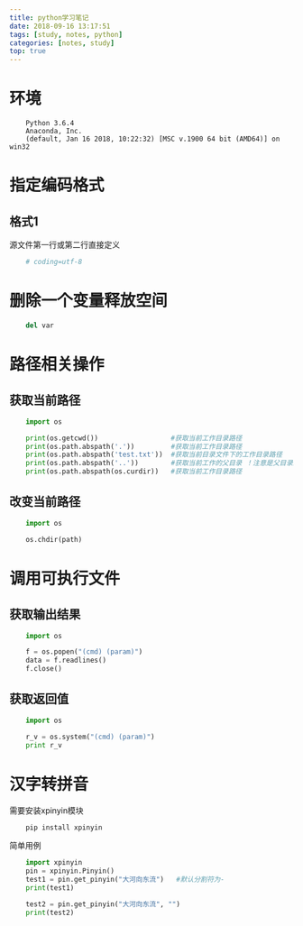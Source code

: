 ```yaml
---
title: python学习笔记
date: 2018-09-16 13:17:51
tags: [study, notes, python]
categories: [notes, study]
top: true
---
```


# 环境

```
    Python 3.6.4
    Anaconda, Inc.
    (default, Jan 16 2018, 10:22:32) [MSC v.1900 64 bit (AMD64)] on win32
```

# 指定编码格式

## 格式1

源文件第一行或第二行直接定义

```python
    # coding=utf-8
```

# 删除一个变量释放空间

```python
    del var
```

# 路径相关操作

## 获取当前路径

```python
    import os

    print(os.getcwd())                  #获取当前工作目录路径
    print(os.path.abspath('.'))         #获取当前工作目录路径
    print(os.path.abspath('test.txt'))  #获取当前目录文件下的工作目录路径
    print(os.path.abspath('..'))        #获取当前工作的父目录 ！注意是父目录路径
    print(os.path.abspath(os.curdir))   #获取当前工作目录路径
```

## 改变当前路径

```python
    import os

    os.chdir(path)
```

# 调用可执行文件

## 获取输出结果

```python
    import os

    f = os.popen("(cmd) (param)")
    data = f.readlines()
    f.close()
```

## 获取返回值

```python
    import os

    r_v = os.system("(cmd) (param)")
    print r_v
```

# 汉字转拼音

需要安装xpinyin模块

```shell
    pip install xpinyin
```

简单用例

```python
    import xpinyin
    pin = xpinyin.Pinyin()
    test1 = pin.get_pinyin("大河向东流")   #默认分割符为-
    print(test1)

    test2 = pin.get_pinyin("大河向东流", "")
    print(test2)
```
